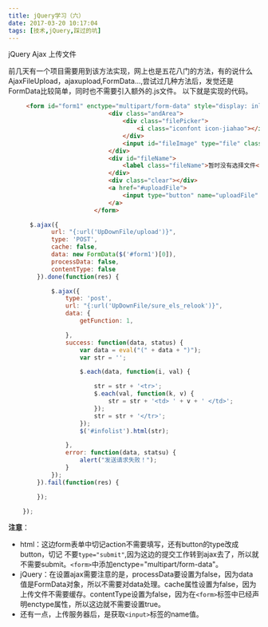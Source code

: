 ```yaml
---
title: jQuery学习（六）
date: 2017-03-20 10:17:04
tags: [技术,jQuery,踩过的坑]
---
```

jQuery Ajax 上传文件

前几天有一个项目需要用到该方法实现，网上也是五花八门的方法，有的说什么AjaxFileUpload，ajaxupload,FormData...,尝试过几种方法后，发觉还是FormData比较简单，同时也不需要引入额外的.js文件。
以下就是实现的代码。

```html
     <form id="form1" enctype="multipart/form-data" style="display: inline-block">
                            <div class="andArea">
                                <div class="filePicker">
                                    <i class="iconfont icon-jiahao"></i>
                                </div>
                                <input id="fileImage" type="file" class="upfile" name="image">
                            </div>
                            <div id="fileName">
                                <label class="fileName">暂时没有选择文件</label>
                            </div>
                            <div class="clear"></div>
                            <a href="#uploadFile">
                                <input type="button" name="uploadFile" id="uploadFile" value="上&nbsp;&nbsp;&nbsp;&nbsp;传">
                            </a>
                        </form>
```

```JavaScript
      $.ajax({
            url: "{:url('UpDownFile/upload')}",
            type: 'POST',
            cache: false,
            data: new FormData($('#form1')[0]),
            processData: false,
            contentType: false
        }).done(function(res) {

            $.ajax({
                type: 'post',  
                url: "{:url('UpDownFile/sure_els_relook')}",
                data: {
                    getFunction: 1,

                },
                success: function(data, status) {
                    var data = eval("(" + data + ")");
                    var str = '';

                    $.each(data, function(i, val) {

                        str = str + '<tr>';
                        $.each(val, function(k, v) {
                            str = str + '<td> ' + v + ' </td>';
                        });
                        str = str + '</tr>';
                    });
                    $('#infolist').html(str);

                },
                error: function(data, statsu) {
                    alert("发送请求失败！");
                }
            });
        }).fail(function(res) {

        });

    });
```

**注意**：

* html：这边form表单中切记action不需要填写，还有button的type改成button，切记
不要`type="submit"`,因为这边的提交工作转到ajax去了，所以就不需要submit。`<form>`中添加enctype="multipart/form-data"。
* jQuery：在设置ajax需要注意的是，processData要设置为false，因为data值是FormData对象，所以不需要对data处理。cache属性设置为false，因为上传文件不需要缓存。contentType设置为false，因为在`<form>`标签中已经声明enctype属性，所以这边就不需要设置true。
* 还有一点，上传服务器后，是获取`<input>`标签的name值。
